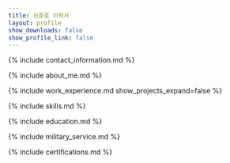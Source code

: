 ```yaml
---
title: 신춘호 이력서
layout: profile
show_downloads: false
show_profile_link: false
---
```


{% include contact_information.md %}

{% include about_me.md %}

{% include work_experience.md show_projects_expand=false %}

{% include skills.md %}

{% include education.md %}

{% include military_service.md %}

{% include certifications.md %}
